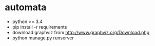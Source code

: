 # automata

- python >= 3.4
- pip install -r requirements
- download graphviz from http://www.graphviz.org/Download.php
- python manage.py runserver

